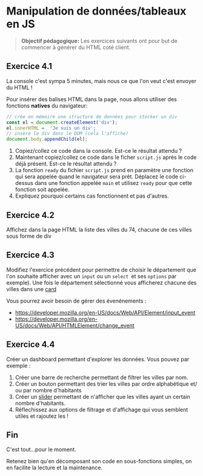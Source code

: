 # Manipulation de données/tableaux en JS

> **Objectif pédagogique:**
> Les exercices suivants ont pour but de commencer à générer du HTML coté client.

## Exercice 4.1

La console c'est sympa 5 minutes, mais nous ce que l'on veut c'est envoyer du HTML !

Pour insérer des balises HTML dans la page, nous allons utiliser des fonctions **natives** du navigateur:

```js
// crée en mémoire une structure de données pour stocker un div
const el = document.createElement('div');
el.innerHTML =  'Je suis un div';
// insère le div dans le DOM (cela l'affiche)
document.body.appendChild(el);
```

1. Copiez/collez ce code dans la console. Est-ce le résultat attendu ?
2. Maintenant copiez/collez ce code dans le ficher `script.js` après le code déjà présent. Est-ce le résultat attendu ?
3. La fonction `ready` du fichier `script.js` prend en paramètre une fonction qui sera appelée quand le navigateur sera prêt. Déplacez le code ci-dessus dans une fonction appelée `main` et utilisez `ready` pour que cette fonction soit appelée.
4. Expliquez pourquoi certains cas fonctionnent et pas d'autres.

## Exercice 4.2

Affichez dans la page HTML la liste des villes du 74, chacune de ces villes sous forme de div

## Exercice 4.3

Modifiez l'exercice précédent pour permettre de choisir le département que l'on souhaite afficher avec un  `input`  ou un  `select `et ses `options` par exemple). Une fois le département sélectionné vous afficherez chacune des villes dans une [card](https://developer.mozilla.org/fr/docs/Web/CSS/Layout_cookbook/Card)

Vous pourrez avoir besoin de gérer des évenénements : 

- https://developer.mozilla.org/en-US/docs/Web/API/Element/input_event
- https://developer.mozilla.org/en-US/docs/Web/API/HTMLElement/change_event

## Exercice 4.4

Créer un dashboard permettant d'explorer les données. Vous pouvez par exemple :

1. Créer une barre de recherche permettant de filtrer les villes par nom.
2. Créer un bouton permettant des trier les villes par ordre alphabétique et/ ou par nombre d'habitants
3. Créer un [slider](https://www.w3schools.com/howto/howto_js_rangeslider.asp) permettant de n'afficher que les villes ayant un certain nombre d'habitants.
4. Réflechissez aux options de filtrage et d'affichage qui vous semblent utiles et rajoutez les !

## Fin

C'est tout...pour le moment.

Retenez bien qu'en décomposant son code en sous-fonctions simples, on en facilite la lecture et la maintenance.
